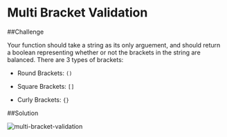 # Multi Bracket Validation

##Challenge

Your function should take a string as its only arguement, and should return a boolean representing whether or not the brackets in the string are balanced. There are 3 types of brackets:

* Round Brackets: ```()```

* Square Brackets: ```[]```

* Curly Brackets: ```{}```

##Solution

![multi-bracket-validation](/:assets/multi-bracket-validation.jpg)
